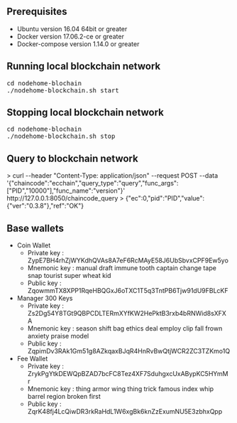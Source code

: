 Prerequisites
--------------------------------------------
* Ubuntu version 16.04 64bit or greater
* Docker version 17.06.2-ce or greater
* Docker-compose version 1.14.0 or greater

Running local blockchain network
--------------------------------------------

<pre>
cd nodehome-blochain
./nodehome-blockchain.sh start
</pre>

Stopping local blockchain network
--------------------------------------------

<pre>
cd nodehome-blochain
./nodehome-blockchain.sh stop
</pre>

Query to blockchain network
--------------------------------------------

<pre-wrap>
> curl --header "Content-Type: application/json" --request POST --data '{"chaincode":"ecchain","query_type":"query","func_args":["PID","10000"],"func_name":"version"}' http://127.0.0.1:8050/chaincode_query
> {"ec":0,"pid":"PID","value":{"ver":"0.3.8"},"ref":"OK"}
</pre-wrap>

Base wallets
--------------------------------------------

* Coin Wallet
  * Private key : ZypE7BH4rhZjWYKdhQVAs8A7eF6RcMAyE58J6UbSbvxCPF9Ew5yo
  * Mnemonic key : manual draft immune tooth captain change tape snap tourist super wheat kid
  * Public key : ZqowmmTX8XPP1RqeHBQGxJ6oTXC1T5q3TntPB6Tjw91dU9FBLcKF
* Manager 300 Keys
  * Private key : Zs2Dg54Y8TGt9QBPCDLTERmXYfKW2HePktB3rxb4bRNWid8sXFXA
  * Mnemonic key : season shift bag ethics deal employ clip fall frown anxiety praise model 
  * Public key : ZqpimDv3RAk1Gm51g8AZkqaxBJqR4HnRvBwQtjWCR2ZC3TZKmo1Q
* Fee Wallet
  * Private key : ZrykPgYtkDEWQpBZAD7bcFC8Tez4XF7SduhgxcUxABypKC5HYmMr
  * Mnemonic key : thing armor wing thing trick famous index whip barrel region broken first 
  * Public key : ZqrK48fj4LcQiwDR3rkRaHdL1W6xgBk6knZzExumNU5E3zbhxQpp
